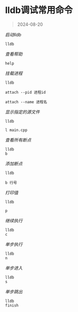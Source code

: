 # lldb调试常用命令

> 2024-08-20

*启动lldb*

```shell
lldb
```

*查看帮助*

```shell
help
```

*挂载进程*

```shell
lldb

attach --pid 进程id

attach --name 进程名
```

*显示指定的源文件*

```shell
lldb

l main.cpp
```

*查看所有断点*

```shell
lldb
b 
```

*添加断点*

```shell
lldb

b 行号
```

*打印值*

```shell
lldb

p
```

*继续执行*
```shell
lldb
c
```

*单步执行*
```shell
lldb
n
```

*单步进入*
```shell
lldb
s
```

*单步跳出*
```shell
lldb
finish
```